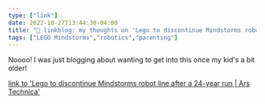 ```yaml
---
type: ["link"]
date: 2022-10-27T13:44:30-04:00
title: "🔗 linkblog: my thoughts on 'Lego to discontinue Mindstorms robot line after a 24-year run | Ars Technica'"
tags: ["LEGO Mindstorms","robotics","parenting"]
---
```

Noooo! I was just blogging about wanting to get into this once my kid's a bit older!
 

[link to 'Lego to discontinue Mindstorms robot line after a 24-year run | Ars Technica'](https://arstechnica.com/gadgets/2022/10/lego-to-discontinue-mindstorms-robot-line-after-a-24-year-run/)
